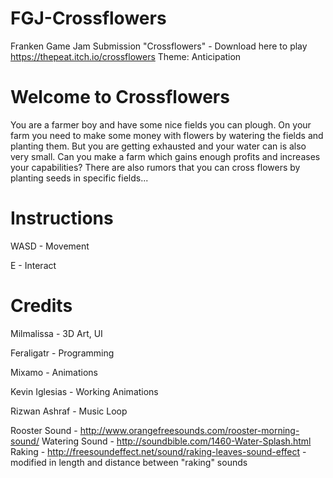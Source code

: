 # FGJ-Crossflowers

Franken Game Jam Submission "Crossflowers" - Download here to play https://thepeat.itch.io/crossflowers
Theme: Anticipation

# Welcome to Crossflowers
You are a farmer boy and have some nice fields you can plough. On your farm you need to make some money with flowers by watering the fields and planting them. But you are getting exhausted and your water can is also very small. Can you make a farm which gains enough profits and increases your capabilities? There are also rumors that you can cross flowers by planting seeds in specific fields...



# Instructions
WASD - Movement

E - Interact

# Credits
Milmalissa - 3D Art, UI

Feraligatr - Programming

Mixamo - Animations

Kevin Iglesias - Working Animations

Rizwan Ashraf - Music Loop

Rooster Sound - http://www.orangefreesounds.com/rooster-morning-sound/
Watering Sound - http://soundbible.com/1460-Water-Splash.html
Raking - http://freesoundeffect.net/sound/raking-leaves-sound-effect - modified in length and distance between "raking" sounds

